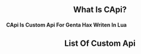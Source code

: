 <h2 align="center">What Is CApi?</h2>

<h4>CApi Is Custom Api For Genta Hax Writen In Lua</h4>

<h2 align="center">List Of Custom Api</h2>
